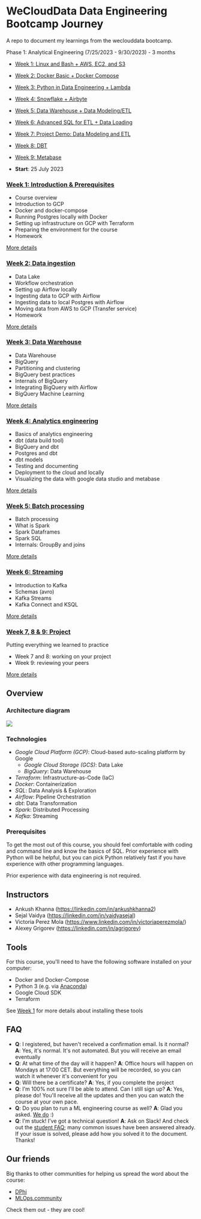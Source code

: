 # WeCloudData Data Engineering Bootcamp Journey

A repo to document my learnings from the weclouddata bootcamp.

Phase 1: Analytical Engineering (7/25/2023 - 9/30/2023) - 3 months
* [Week 1: Linux and Bash + AWS, EC2, and S3](#week_1_linux_aws)
* [Week 2: Docker Basic + Docker Compose](#week-2-docker)
* [Week 3: Python in Data Engineering + Lambda](#week-3-data-warehouse)
* [Week 4: Snowflake + Airbyte](#week-4-analytics-engineering)
* [Week 5: Data Warehouse + Data Modeling/ETL](#week-5-batch-processing)
* [Week 6: Advanced SQL for ETL + Data Loading](#week-6-streaming)
* [Week 7: Project Demo: Data Modeling and ETL](#week-7-8--9-project)
* [Week 8: DBT](#week-8-dbt)
* [Week 9: Metabase](#week-9-metabase)

* **Start**: 25 July 2023

### [Week 1: Introduction & Prerequisites](phase_1_analytical_engineering/week_1_linux_aws)

* Course overview
* Introduction to GCP
* Docker and docker-compose 
* Running Postgres locally with Docker
* Setting up infrastructure on GCP with Terraform
* Preparing the environment for the course
* Homework

[More details](week_1_basics_n_setup)


### [Week 2: Data ingestion](week_2_data_ingestion)

* Data Lake
* Workflow orchestration
* Setting up Airflow locally
* Ingesting data to GCP with Airflow
* Ingesting data to local Postgres with Airflow
* Moving data from AWS to GCP (Transfer service)
* Homework

[More details](week_2_data_ingestion)


### [Week 3: Data Warehouse](week_3_data_warehouse)


* Data Warehouse
* BigQuery
* Partitioning and clustering
* BigQuery best practices
* Internals of BigQuery
* Integrating BigQuery with Airflow
* BigQuery Machine Learning

[More details](week_3_data_warehouse)


### [Week 4: Analytics engineering](week_4_analytics_engineering/)

* Basics of analytics engineering
* dbt (data build tool)
* BigQuery and dbt
* Postgres and dbt
* dbt models
* Testing and documenting
* Deployment to the cloud and locally
* Visualizing the data with google data studio and metabase 


[More details](week_4_analytics_engineering)


### [Week 5: Batch processing](week_5_batch_processing)

* Batch processing 
* What is Spark
* Spark Dataframes
* Spark SQL
* Internals: GroupBy and joins

[More details](week_5_batch_processing)

### [Week 6: Streaming](week_6_stream_processing)

* Introduction to Kafka
* Schemas (avro)
* Kafka Streams
* Kafka Connect and KSQL

[More details](week_6_stream_processing)


### [Week 7, 8 & 9: Project](week_7_project)

Putting everything we learned to practice

* Week 7 and 8: working on your project
* Week 9: reviewing your peers

[More details](week_7_project)


## Overview

### Architecture diagram
<img src="images/architecture/arch_1.jpg"/>

### Technologies
* *Google Cloud Platform (GCP)*: Cloud-based auto-scaling platform by Google
  * *Google Cloud Storage (GCS)*: Data Lake
  * *BigQuery*: Data Warehouse
* *Terraform*: Infrastructure-as-Code (IaC)
* *Docker*: Containerization
* *SQL*: Data Analysis & Exploration
* *Airflow*: Pipeline Orchestration
* *dbt*: Data Transformation
* *Spark*: Distributed Processing
* *Kafka*: Streaming


### Prerequisites

To get the most out of this course, you should feel comfortable with coding and command line
and know the basics of SQL. Prior experience with Python will be helpful, but you can pick 
Python relatively fast if you have experience with other programming languages.

Prior experience with data engineering is not required.



## Instructors

- Ankush Khanna (https://linkedin.com/in/ankushkhanna2)
- Sejal Vaidya (https://linkedin.com/in/vaidyasejal)
- Victoria Perez Mola (https://www.linkedin.com/in/victoriaperezmola/)
- Alexey Grigorev (https://linkedin.com/in/agrigorev)

## Tools 

For this course, you'll need to have the following software installed on your computer:

* Docker and Docker-Compose
* Python 3 (e.g. via [Anaconda](https://www.anaconda.com/products/individual))
* Google Cloud SDK 
* Terraform

See [Week 1](week_1_basics_n_setup) for more details about installing these tools



## FAQ


* **Q**: I registered, but haven't received a confirmation email. Is it normal?
  **A**: Yes, it's normal. It's not automated. But you will receive an email eventually 
* **Q**: At what time of the day will it happen?
  **A**: Office hours will happen on Mondays at 17:00 CET. But everything will be recorded, so you can watch it whenever it's convenient for you
* **Q**: Will there be a certificate?
  **A**: Yes, if you complete the project
* **Q**: I'm 100% not sure I'll be able to attend. Can I still sign up?
  **A**: Yes, please do! You'll receive all the updates and then you can watch the course at your own pace. 
* **Q**: Do you plan to run a ML engineering course as well?
**A**: Glad you asked. [We do](https://github.com/alexeygrigorev/mlbookcamp-code/tree/master/course-zoomcamp) :)
* **Q**: I'm stuck! I've got a technical question!
  **A**: Ask on Slack! And check out the [student FAQ](https://docs.google.com/document/d/19bnYs80DwuUimHM65UV3sylsCn2j1vziPOwzBwQrebw/edit?usp=sharing); many common issues have been answered already. If your issue is solved, please add how you solved it to the document. Thanks!



## Our friends 

Big thanks to other communities for helping us spread the word about the course: 

* [DPhi](https://dphi.tech/)
* [MLOps.community](https://mlops.community/)

Check them out - they are cool!
